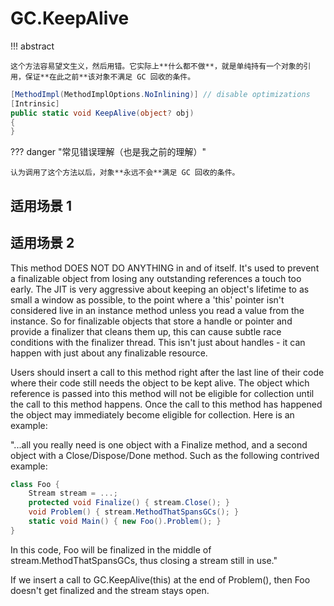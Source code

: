 # GC.KeepAlive

!!! abstract

    这个方法容易望文生义，然后用错。它实际上**什么都不做**，就是单纯持有一个对象的引用，保证**在此之前**该对象不满足 GC 回收的条件。

``` c# title="方法实现"
[MethodImpl(MethodImplOptions.NoInlining)] // disable optimizations
[Intrinsic]
public static void KeepAlive(object? obj)
{
}
```

??? danger "常见错误理解（也是我之前的理解）"

    认为调用了这个方法以后，对象**永远不会**满足 GC 回收的条件。

## 适用场景 1


## 适用场景 2


This method DOES NOT DO ANYTHING in and of itself.  It's used to
prevent a finalizable object from losing any outstanding references
a touch too early.  The JIT is very aggressive about keeping an
object's lifetime to as small a window as possible, to the point
where a 'this' pointer isn't considered live in an instance method
unless you read a value from the instance.  So for finalizable
objects that store a handle or pointer and provide a finalizer that
cleans them up, this can cause subtle race conditions with the finalizer
thread.  This isn't just about handles - it can happen with just
about any finalizable resource.

Users should insert a call to this method right after the last line
of their code where their code still needs the object to be kept alive.
The object which reference is passed into this method will not
be eligible for collection until the call to this method happens.
Once the call to this method has happened the object may immediately
become eligible for collection. Here is an example:

"...all you really need is one object with a Finalize method, and a
second object with a Close/Dispose/Done method.  Such as the following
contrived example:

``` c#
class Foo {
    Stream stream = ...;
    protected void Finalize() { stream.Close(); }
    void Problem() { stream.MethodThatSpansGCs(); }
    static void Main() { new Foo().Problem(); }
}
```

In this code, Foo will be finalized in the middle of
stream.MethodThatSpansGCs, thus closing a stream still in use."

If we insert a call to GC.KeepAlive(this) at the end of Problem(), then
Foo doesn't get finalized and the stream stays open.




[^1]: [GC.KeepAlive(Object) Method - Microsoft Learn](https://learn.microsoft.com/en-us/dotnet/api/system.gc.keepalive)
[^2]: [GC - .NET Source Browser](https://source.dot.net/#System.Private.CoreLib/src/System/GC.CoreCLR.cs,245)